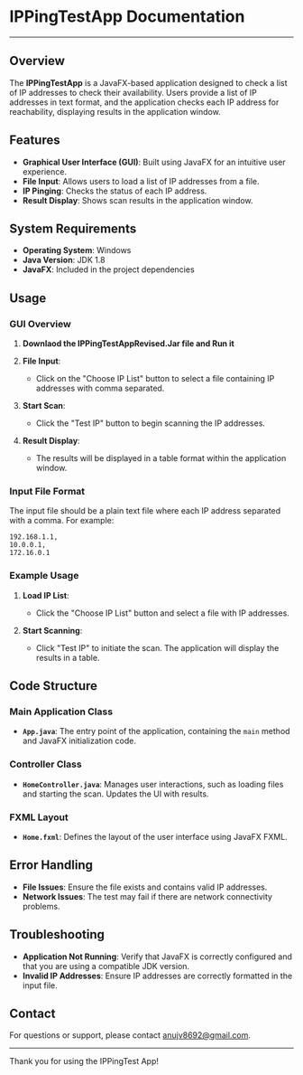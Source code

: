 # IPPingTestApp Documentation

---


## Overview

The **IPPingTestApp** is a JavaFX-based application designed to check a list of IP addresses to check their availability. Users provide a list of IP addresses in text format, and the application checks each IP address for reachability, displaying results in the application window.

## Features

- **Graphical User Interface (GUI)**: Built using JavaFX for an intuitive user experience.
- **File Input**: Allows users to load a list of IP addresses from a file.
- **IP Pinging**: Checks the status of each IP address.
- **Result Display**: Shows scan results in the application window.

## System Requirements

- **Operating System**: Windows
- **Java Version**: JDK 1.8 
- **JavaFX**: Included in the project dependencies

## Usage

### GUI Overview
1. **Downlaod the IPPingTestAppRevised.Jar file and Run it**
   
2. **File Input**:
   - Click on the "Choose IP List" button to select a file containing IP addresses with comma separated.

3. **Start Scan**:
   - Click the "Test IP" button to begin scanning the IP addresses.

4. **Result Display**:
   - The results will be displayed in a table format within the application window.

### Input File Format

The input file should be a plain text file where each IP address separated with a comma. For example:

```
192.168.1.1,
10.0.0.1,
172.16.0.1
```

### Example Usage

1. **Load IP List**:
   - Click the "Choose IP List" button and select a file with IP addresses.

2. **Start Scanning**:
   - Click "Test IP" to initiate the scan. The application will display the results in a table.

## Code Structure

### Main Application Class

- **`App.java`**: The entry point of the application, containing the `main` method and JavaFX initialization code.

### Controller Class

- **`HomeController.java`**: Manages user interactions, such as loading files and starting the scan. Updates the UI with results.


### FXML Layout

- **`Home.fxml`**: Defines the layout of the user interface using JavaFX FXML.

## Error Handling

- **File Issues**: Ensure the file exists and contains valid IP addresses.
- **Network Issues**: The test may fail if there are network connectivity problems.

## Troubleshooting

- **Application Not Running**: Verify that JavaFX is correctly configured and that you are using a compatible JDK version.
- **Invalid IP Addresses**: Ensure IP addresses are correctly formatted in the input file.


## Contact

For questions or support, please contact [anujv8692@gmail.com](mailto:anujv8692@gmail.com).

---

Thank you for using the IPPingTest App!
